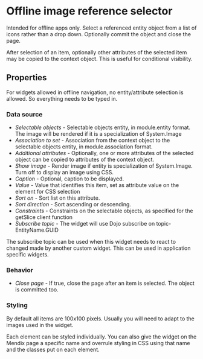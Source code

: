 # Offline image reference selector


Intended for offline apps only. Select a referenced entity object from a list of icons rather than a drop down. Optionally commit the object and close the page.

After selection of an item, optionally other attributes of the selected item may be copied to the context object. This is useful for conditional visibility.
 
## Properties

For widgets allowed in offline navigation, no entity/attribute selection is allowed. So everything needs to be typed in.

### Data source

- _Selectable objects_ - Selectable objects entity, in module.entity format. The image will be rendered if it is a specialization of System.Image
- _Association to set_ - Association from the context object to the selectable objects entity, in module.association format.
- _Additional attributes_ - Optionally, one or more attributes of the selected object can be copied to attributes of the context object.
- _Show image_ - Render image if entity is specialization of System.Image. Turn off to display an image using CSS.
- _Caption_ - Optional, caption to be displayed.
- _Value_ - Value that identifies this item, set as attribute value on the element for CSS selection
- _Sort on_ - Sort list on this attribute.
- _Sort direction_ - Sort ascending or descending.
- _Constraints_ - Constraints on the selectable objects, as specified for the getSlice client function
- _Subscribe topic_ - The widget will use Dojo subscribe on topic-EntityName.GUID

The subscribe topic can be used when this widget needs to react to changed made by another custom widget. This can be used in application specific widgets.

### Behavior

- _Close page_ - If true, close the page after an item is selected.  The object is committed too.

### Styling

By default all items are 100x100 pixels. Usually you will need to adapt to the images used in the widget.

Each element can be styled individually. You can also give the widget on the Mendix page a specific name and overrule styling in CSS using that name and the classes put on each element.

